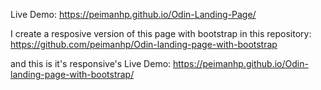Live Demo:
https://peimanhp.github.io/Odin-Landing-Page/

I create a resposive version of this page with bootstrap in this repository:
https://github.com/peimanhp/Odin-landing-page-with-bootstrap

and this is it's responsive's Live Demo:
https://peimanhp.github.io/Odin-landing-page-with-bootstrap/
